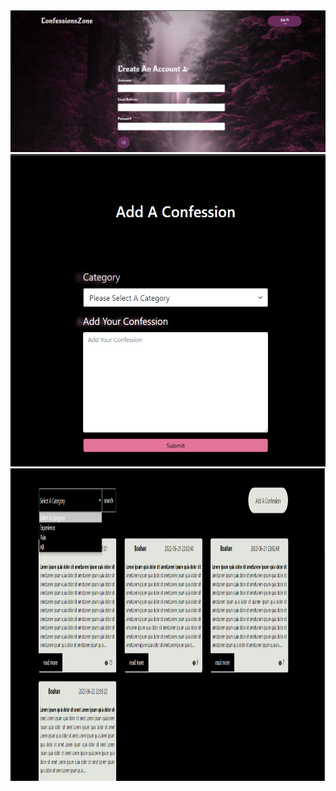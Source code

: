 <img src="UNO/images/A.png" width="1000">
<img src="UNO/images/B.png" width="1000" height="500">
<img src="UNO/images/C.png" width="1000" height="500" >
<!--![](UNO/images/A.png )
![](UNO/images/B.png)
![](UNO/images/C.png)-->
